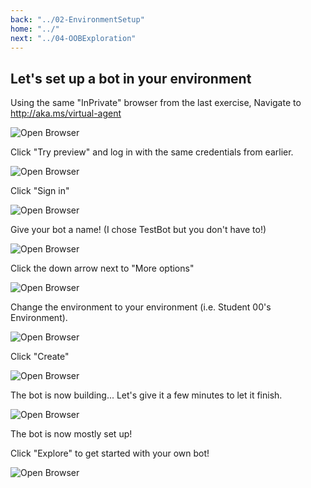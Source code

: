 ```yaml
---
back: "../02-EnvironmentSetup"
home: "../"
next: "../04-OOBExploration"
---
```


## Let's set up a bot in your environment


Using the same "InPrivate" browser from the last exercise, Navigate to http://aka.ms/virtual-agent

![Open Browser](./images/BS02.png) 

Click "Try preview" and log in with the same credentials from earlier.

![Open Browser](./images/BS08.png) 

Click "Sign in"

![Open Browser](./images/BS13.png) 

Give your bot a name! (I chose TestBot but you don't have to!)

![Open Browser](./images/BS15.png) 

Click the down arrow next to "More options"

![Open Browser](./images/BS16.png) 

Change the environment to your environment (i.e. Student 00's Environment).

![Open Browser](./images/BS17.png) 

Click "Create"

![Open Browser](./images/BS18.png) 

The bot is now building... Let's give it a few minutes to let it finish.

![Open Browser](./images/BS19.png) 

The bot is now mostly set up!

Click "Explore" to get started with your own bot!

![Open Browser](./images/BS20.png) 